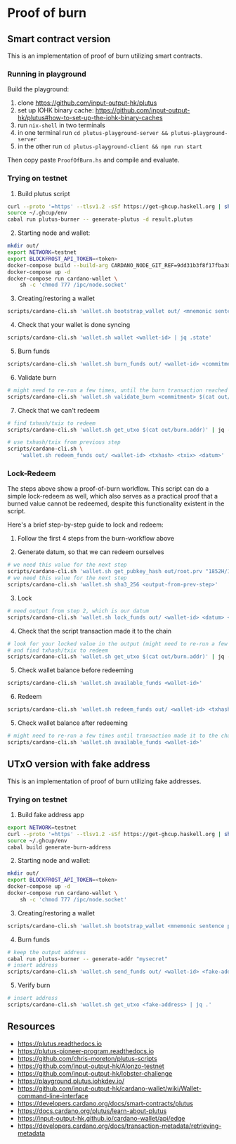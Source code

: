 # Proof of burn

## Smart contract version

This is an implementation of proof of burn utilizing smart contracts.

### Running in playground

Build the playground:

1. clone https://github.com/input-output-hk/plutus
2. set up IOHK binary cache: https://github.com/input-output-hk/plutus#how-to-set-up-the-iohk-binary-caches
3. run `nix-shell` in two terminals
4. in one terminal run `cd plutus-playground-server && plutus-playground-server`
5. in the other run `cd plutus-playground-client && npm run start`

Then copy paste `ProofOfBurn.hs` and compile and evaluate.

### Trying on testnet

1. Build plutus script

```sh
curl --proto '=https' --tlsv1.2 -sSf https://get-ghcup.haskell.org | sh
source ~/.ghcup/env
cabal run plutus-burner -- generate-plutus -d result.plutus
```

2. Starting node and wallet:

```sh
mkdir out/
export NETWORK=testnet
export BLOCKFROST_API_TOKEN=<token>
docker-compose build --build-arg CARDANO_NODE_GIT_REF=9dd31b3f8f17fba30882e98bb02810a7a504ba38
docker-compose up -d
docker-compose run cardano-wallet \
	sh -c 'chmod 777 /ipc/node.socket'
```

3. Creating/restoring a wallet

```sh
scripts/cardano-cli.sh 'wallet.sh bootstrap_wallet out/ <mnemonic sentence phrase> <password>'
```

4. Check that your wallet is done syncing

```sh
scripts/cardano-cli.sh 'wallet.sh wallet <wallet-id> | jq .state'
```

5. Burn funds

```sh
scripts/cardano-cli.sh 'wallet.sh burn_funds out/ <wallet-id> <commitment> <amount>'
```

6. Validate burn

```sh
# might need to re-run a few times, until the burn transaction reached the blockchain
scripts/cardano-cli.sh 'wallet.sh validate_burn <commitment> $(cat out/burn.addr)'
```

7. Check that we can't redeem

```sh
# find txhash/txix to redeem
scripts/cardano-cli.sh 'wallet.sh get_utxo $(cat out/burn.addr)' | jq -r .

# use txhash/txix from previous step
scripts/cardano-cli.sh \
	'wallet.sh redeem_funds out/ <wallet-id> <txhash> <txix> <datum>'
```

### Lock-Redeem

The steps above show a proof-of-burn workflow. This script can do a simple lock-redeem as well, which
also serves as a practical proof that a burned value cannot be redeemed, despite this functionality
existent in the script.

Here's a brief step-by-step guide to lock and redeem:

1. Follow the first 4 steps from the burn-workflow above

2. Generate datum, so that we can redeem ourselves

```sh
# we need this value for the next step
scripts/cardano-cli.sh 'wallet.sh get_pubkey_hash out/root.prv "1852H/1815H/0H/0/0"'
# we need this value for the next step
scripts/cardano-cli.sh 'wallet.sh sha3_256 <output-from-prev-step>'
```

3. Lock

```sh
# need output from step 2, which is our datum
scripts/cardano-cli.sh 'wallet.sh lock_funds out/ <wallet-id> <datum> <amount-to-lock>'
```

4. Check that the script transaction made it to the chain

```sh
# look for your locked value in the output (might need to re-run a few times)
# and find txhash/txix to redeem
scripts/cardano-cli.sh 'wallet.sh get_utxo $(cat out/burn.addr)' | jq -r .
```

5. Check wallet balance before redeeming

```sh
scripts/cardano-cli.sh 'wallet.sh available_funds <wallet-id>'
```

6. Redeem

```sh
scripts/cardano-cli.sh 'wallet.sh redeem_funds out/ <wallet-id> <txhash> <txix> <datum>'
```

5. Check wallet balance after redeeming

```sh
# might need to re-run a few times until transaction made it to the chain
scripts/cardano-cli.sh 'wallet.sh available_funds <wallet-id>'
```


## UTxO version with fake address

This is an implementation of proof of burn utilizing fake addresses.

### Trying on testnet

1. Build fake address app

```sh
export NETWORK=testnet
curl --proto '=https' --tlsv1.2 -sSf https://get-ghcup.haskell.org | sh
source ~/.ghcup/env
cabal build generate-burn-address
```

2. Starting node and wallet:

```sh
mkdir out/
export BLOCKFROST_API_TOKEN=<token>
docker-compose up -d
docker-compose run cardano-wallet \
	sh -c 'chmod 777 /ipc/node.socket'
```

3. Creating/restoring a wallet

```sh
scripts/cardano-cli.sh 'wallet.sh bootstrap_wallet <mnemonic sentence phrase> <password>'
```

4. Burn funds

```sh
# keep the output address
cabal run plutus-burner -- generate-addr "mysecret"
# insert address
scripts/cardano-cli.sh 'wallet.sh send_funds out/ <wallet-id> <fake-address> <amount>'
```

5. Verify burn

```sh
# insert address
scripts/cardano-cli.sh 'wallet.sh get_utxo <fake-address> | jq .'
```

## Resources

* https://plutus.readthedocs.io
* https://plutus-pioneer-program.readthedocs.io
* https://github.com/chris-moreton/plutus-scripts
* https://github.com/input-output-hk/Alonzo-testnet
* https://github.com/input-output-hk/lobster-challenge
* https://playground.plutus.iohkdev.io/
* https://github.com/input-output-hk/cardano-wallet/wiki/Wallet-command-line-interface
* https://developers.cardano.org/docs/smart-contracts/plutus
* https://docs.cardano.org/plutus/learn-about-plutus
* https://input-output-hk.github.io/cardano-wallet/api/edge
* https://developers.cardano.org/docs/transaction-metadata/retrieving-metadata
